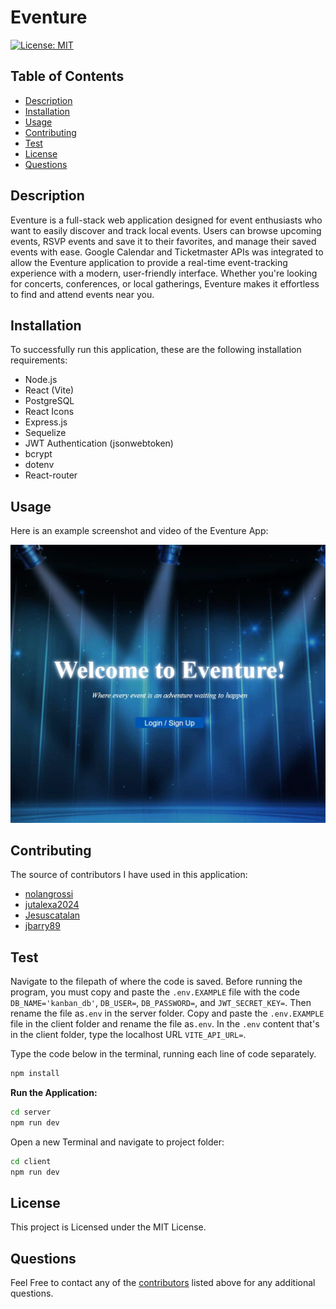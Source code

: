 # Eventure

  [![License: MIT](https://img.shields.io/badge/License-MIT-yellow.svg)](https://opensource.org/licenses/MIT)
  
  ## Table of Contents
  
  * [Description](#description)
  * [Installation](#installation)
  * [Usage](#usage)
  * [Contributing](#contributing)
  * [Test](#test)
  * [License](#license)
  * [Questions](#questions)
  
  ## Description
  Eventure is a full-stack web application designed for event enthusiasts who want to easily discover and track local events. Users can browse upcoming events, RSVP events and save it to their favorites, and manage their saved events with ease. Google Calendar and Ticketmaster APIs was integrated to allow the Eventure application to provide a real-time event-tracking experience with a modern, user-friendly interface. Whether you're looking for concerts, conferences, or local gatherings, Eventure makes it effortless to find and attend events near you.

  ## Installation
  To successfully run this application, these are the following installation requirements: 
  * Node.js
  * React (Vite)
  * PostgreSQL
  * React Icons
  * Express.js
  * Sequelize
  * JWT Authentication (jsonwebtoken)
  * bcrypt
  * dotenv
  * React-router 

  ## Usage 
  Here is an example screenshot and video of the Eventure App:

  ![Eventure-App](./client/src/assets/homepage-render.jpg)
  
  ## Contributing
  The source of contributors I have used in this application:
  * [nolangrossi](https://github.com/nolangrossi/)
  * [jutalexa2024](https://github.com/jutalexa2024)
  * [Jesuscatalan](https://github.com/Jesuscatalan)
  * [jbarry89](https://github.com/jbarry89/)
  
  ## Test 
  Navigate to the filepath of where the code is saved. Before running the program, you must copy and paste the `.env.EXAMPLE` file with the code `DB_NAME='kanban_db'`,  `DB_USER=`, `DB_PASSWORD=`, and `JWT_SECRET_KEY=`. Then rename the file as`.env` in the server folder. Copy and paste the `.env.EXAMPLE` file in the client folder and rename the file as`.env`. In the `.env` content that's in the client folder, type the localhost URL `VITE_API_URL=`.
  
  Type the code below in the terminal, running each line of code separately.

  ```bash
  npm install

  ```

  **Run the Application:**

  ``` bash 
  cd server
  npm run dev

  ``` 
  Open a new Terminal and navigate to project folder:

  ``` bash
  cd client 
  npm run dev

  ``` 

  ## License
  This project is Licensed under the MIT License.
  
  ## Questions
  Feel Free to contact any of the [contributors](#contributing) listed above for any additional questions.
 